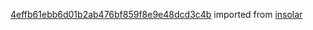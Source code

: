 [4effb61ebb6d01b2ab476bf859f8e9e48dcd3c4b](https://github.com/insolar/insolar/commit/4effb61ebb6d01b2ab476bf859f8e9e48dcd3c4b) imported from [insolar](https://github.com/insolar/insolar)
